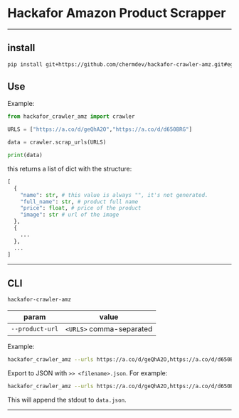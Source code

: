 # Hackafor Amazon Product Scrapper
---
## install
```bash
pip install git+https://github.com/chermdev/hackafor-crawler-amz.git#egg=hackafor_crawler_amz
```

## Use
Example:
```python
from hackafor_crawler_amz import crawler

URLS = ["https://a.co/d/geQhA2O","https://a.co/d/d650BRG"]

data = crawler.scrap_urls(URLS)

print(data)
```

this returns a list of dict with the structure:
```python
[
  {
    "name": str, # this value is always "", it's not generated.
    "full_name": str, # product full name
    "price": float, # price of the product
    "image": str # url of the image
  },
  {
    ...
  },
  ...
]

```

---
## CLI
```bash
hackafor-crawler-amz
```

|param|value|
|---|---|
|`--product-url`|`<URLS>` comma-separated|

Example:
```bash
hackafor_crawler_amz --urls https://a.co/d/geQhA2O,https://a.co/d/d650BRG
```

Export to JSON with `>> <filename>.json`.
For example:
```bash
hackafor_crawler_amz --urls https://a.co/d/geQhA2O,https://a.co/d/d650BRG >> data.json
```
This will append the stdout to `data.json`.

---
